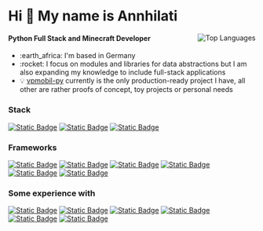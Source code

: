 <h1 align="left">Hi 👋 My name is Annhilati</h1>
<!--<a href="#"><img alt="Static Badge" src="https://api.statusbadges.me/badge/status/720992368110862407?style=for-the-badge&simple=true"></a> <a href="#"><img alt="Static Badge" src="https://api.statusbadges.me/badge/vscode/720992368110862407?style=for-the-badge"></a> <a href="#"><img alt="Static Badge" src="https://api.statusbadges.me/badge/spotify/720992368110862407?style=for-the-badge"></a> -->

<a href="#"><img align="right" src="https://github-readme-stats.vercel.app/api/top-langs/?username=annhilati&layout=compact&theme=transparent&title_color=ffffff&text_color=fffffe&border_color=3d444d&langs_count=6&hide=JSON,INI,Markdown,Java%20Properties,Jupyter%20Notebook,HOCON,YAML" alt="Top Languages"></a>

<!-- &bg_color=202125 -->

#### Python Full Stack and Minecraft Developer

<ul>
    <li>:earth_africa: I'm based in Germany</li>
    <li>:rocket: I focus on modules and libraries for data abstractions but I am also expanding my knowledge to include full-stack applications</li>
    <li>💡 <a href="https://github.com/annhilati/vpmobil-py">vpmobil-py</a> currently is the only production-ready project I have, all other are rather proofs of concept, toy projects or personal needs</li>
</ul>

<!-- <a href="#"><img align="right" src="https://github-readme-stats.vercel.app/api?username=annhilati&show_icons=true&theme=dark&layout=compact&theme=dark&bg_color=161928&title_color=ffffff&text_color=ffffff&border_color=2A2630&icon_color=ffffff" alt="User Stats"></a> -->

### Stack
<a href="#"><img alt="Static Badge" src="https://img.shields.io/badge/Python-x?style=for-the-badge&logo=python&logoColor=ffffff&color=4c75a9"></a> <a href="#"><img alt="Static Badge" src="https://img.shields.io/badge/JavaScript-x?style=for-the-badge&logo=javascript&logoColor=000000&color=f1df40"></a> <a href="#"><img alt="Static Badge" src="https://img.shields.io/badge/Svelte-x?style=for-the-badge&logo=svelte&logoColor=ffffff&color=%23FF3E00"></a>


### Frameworks
<a href="#"><img alt="Static Badge" src="https://img.shields.io/badge/discord.py-x?style=for-the-badge&logo=python&logoColor=ffffff&labelColor=4c75a9&color=161926"></a> <a href="#"><img alt="Static Badge" src="https://img.shields.io/badge/fastAPI-x?style=for-the-badge&logo=python&logoColor=ffffff&labelColor=4c75a9&color=161926"></a> <a href="#"><img alt="Static Badge" src="https://img.shields.io/badge/sympy-x?style=for-the-badge&logo=python&logoColor=ffffff&labelColor=4c75a9&color=161926"></a> <a href="#"><img alt="Static Badge" src="https://img.shields.io/badge/beet-x?style=for-the-badge&logo=python&logoColor=ffffff&labelColor=E22837&color=161926"></a> <a href="#"><img alt="Static Badge" src="https://img.shields.io/badge/puppeteer-x?style=for-the-badge&logo=javascript&logoColor=000000&labelColor=f1df40&color=161926"></a> <a href="#"><img alt="Static Badge" src="https://img.shields.io/badge/Bukkit-x?style=for-the-badge&logo=coffeescript&logoColor=000000&labelColor=f36f53&color=161926"></a>

### Some experience with
<a href="#"><img alt="Static Badge" src="https://img.shields.io/badge/GLSL-x?style=for-the-badge&logo=opengl&logoColor=ffffff&color=%235586A4"></a> <a href="#"><img alt="Static Badge" src="https://img.shields.io/badge/Java-x?style=for-the-badge&logo=coffeescript&logoColor=ffffff&color=f36f53"></a> <a href="#"><img alt="Static Badge" src="https://img.shields.io/badge/Regex-x?style=for-the-badge&logoColor=ffffff&color=3366a4"></a> <a href="#"><img alt="Static Badge" src="https://img.shields.io/badge/SQL-x?style=for-the-badge&logoColor=ffffff&color=e55844"></a> <a href="#"><img alt="Static Badge" src="https://img.shields.io/badge/Mojo-x?style=for-the-badge&logoColor=ffffff&color=ff4c1f"></a> <a href="#"><img alt="Static Badge" src="https://img.shields.io/badge/UserCSS-x?style=for-the-badge&logoColor=ffffff&color=28fefe"></a>
